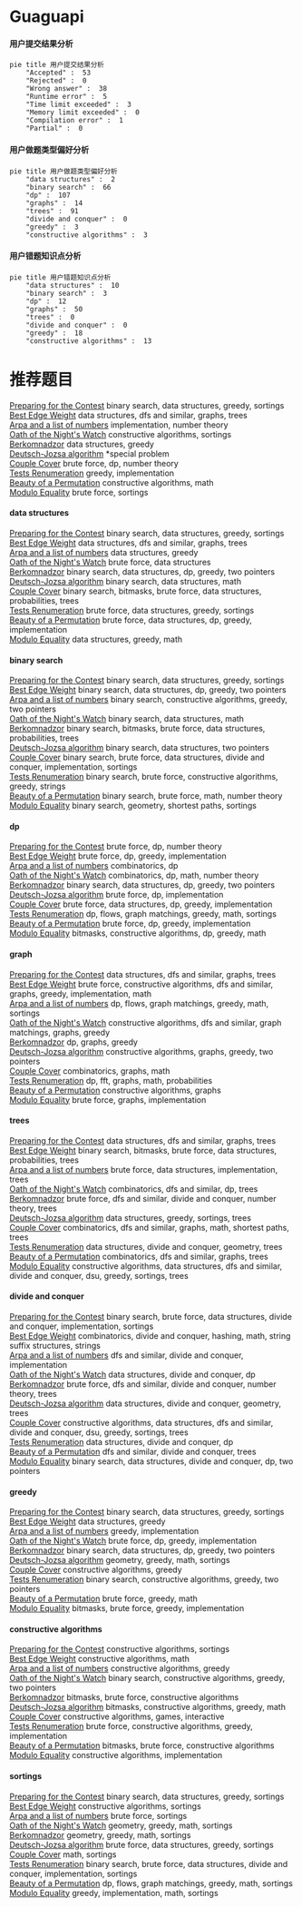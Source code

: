 # Guaguapi
<!-- tabs:start -->
#### **用户提交结果分析**

```mermaid
pie title 用户提交结果分析
    "Accepted" :  53
    "Rejected" :  0
    "Wrong answer" :  38
    "Runtime error" :  5
    "Time limit exceeded" :  3
    "Memory limit exceeded" :  0
    "Compilation error" :  1
    "Partial" :  0
```
#### **用户做题类型偏好分析**

```mermaid
pie title 用户做题类型偏好分析
    "data structures" :  2
    "binary search" :  66
    "dp" :  107
    "graphs" :  14
    "trees" :  91
    "divide and conquer" :  0
    "greedy" :  3
    "constructive algorithms" :  3
```
#### **用户错题知识点分析**

```mermaid
pie title 用户错题知识点分析
    "data structures" :  10
    "binary search" :  3
    "dp" :  12
    "graphs" :  50
    "trees" :  0
    "divide and conquer" :  0
    "greedy" :  18
    "constructive algorithms" :  13
```
<!-- tabs:end -->
# 推荐题目
[Preparing for the Contest](http://codeforces.com/problemset/problem/377/B)		binary search,
                        data structures,
                        greedy,
                        sortings		  
[Best Edge Weight](http://codeforces.com/problemset/problem/827/D)		data structures,
                        dfs and similar,
                        graphs,
                        trees		  
[Arpa and a list of numbers](https://codeforces.com/contest/851/problem/D)		implementation,
                        number theory		  
[Oath of the Night's Watch](http://codeforces.com/problemset/problem/768/A)		constructive algorithms,
                        sortings		  
[Berkomnadzor](http://codeforces.com/problemset/problem/1070/B)		data structures,
                        greedy		  
[Deutsch-Jozsa algorithm](http://codeforces.com/problemset/problem/1001/I)		*special problem		  
[Couple Cover](http://codeforces.com/problemset/problem/691/F)		brute force,
                        dp,
                        number theory		  
[Tests Renumeration](https://codeforces.com/contest/860/problem/C)		greedy,
                        implementation		  
[Beauty of a Permutation](http://codeforces.com/problemset/problem/1205/F)		constructive algorithms,
                        math		  
[Modulo Equality](http://codeforces.com/problemset/problem/1269/B)		brute force,
                        sortings		  
<!-- tabs:start -->
#### **data structures**
[Preparing for the Contest](http://codeforces.com/problemset/problem/377/B)		binary search,
                        data structures,
                        greedy,
                        sortings		  
[Best Edge Weight](http://codeforces.com/problemset/problem/827/D)		data structures,
                        dfs and similar,
                        graphs,
                        trees		  
[Arpa and a list of numbers](http://codeforces.com/problemset/problem/1070/B)		data structures,
                        greedy		  
[Oath of the Night's Watch](http://codeforces.com/problemset/problem/348/C)		brute force,
                        data structures		  
[Berkomnadzor](http://codeforces.com/problemset/problem/1492/C)		binary search,
                        data structures,
                        dp,
                        greedy,
                        two pointers		  
[Deutsch-Jozsa algorithm](http://codeforces.com/problemset/problem/1490/G)		binary search,
                        data structures,
                        math		  
[Couple Cover](http://codeforces.com/problemset/problem/1479/D)		binary search,
                        bitmasks,
                        brute force,
                        data structures,
                        probabilities,
                        trees		  
[Tests Renumeration](http://codeforces.com/problemset/problem/1497/A)		brute force,
                        data structures,
                        greedy,
                        sortings		  
[Beauty of a Permutation](http://codeforces.com/problemset/problem/1491/C)		brute force,
                        data structures,
                        dp,
                        greedy,
                        implementation		  
[Modulo Equality](http://codeforces.com/problemset/problem/1492/B)		data structures,
                        greedy,
                        math		  
#### **binary search**
[Preparing for the Contest](http://codeforces.com/problemset/problem/377/B)		binary search,
                        data structures,
                        greedy,
                        sortings		  
[Best Edge Weight](http://codeforces.com/problemset/problem/1492/C)		binary search,
                        data structures,
                        dp,
                        greedy,
                        two pointers		  
[Arpa and a list of numbers](http://codeforces.com/problemset/problem/1463/D)		binary search,
                        constructive algorithms,
                        greedy,
                        two pointers		  
[Oath of the Night's Watch](http://codeforces.com/problemset/problem/1490/G)		binary search,
                        data structures,
                        math		  
[Berkomnadzor](http://codeforces.com/problemset/problem/1479/D)		binary search,
                        bitmasks,
                        brute force,
                        data structures,
                        probabilities,
                        trees		  
[Deutsch-Jozsa algorithm](http://codeforces.com/problemset/problem/1436/E)		binary search,
                        data structures,
                        two pointers		  
[Couple Cover](http://codeforces.com/problemset/problem/1461/D)		binary search,
                        brute force,
                        data structures,
                        divide and conquer,
                        implementation,
                        sortings		  
[Tests Renumeration](http://codeforces.com/problemset/problem/1493/C)		binary search,
                        brute force,
                        constructive algorithms,
                        greedy,
                        strings		  
[Beauty of a Permutation](http://codeforces.com/problemset/problem/1487/D)		binary search,
                        brute force,
                        math,
                        number theory		  
[Modulo Equality](http://codeforces.com/problemset/problem/1486/B)		binary search,
                        geometry,
                        shortest paths,
                        sortings		  
#### **dp**
[Preparing for the Contest](http://codeforces.com/problemset/problem/691/F)		brute force,
                        dp,
                        number theory		  
[Best Edge Weight](http://codeforces.com/problemset/problem/1323/A)		brute force,
                        dp,
                        greedy,
                        implementation		  
[Arpa and a list of numbers](http://codeforces.com/problemset/problem/489/F)		combinatorics,
                        dp		  
[Oath of the Night's Watch](http://codeforces.com/problemset/problem/893/E)		combinatorics,
                        dp,
                        math,
                        number theory		  
[Berkomnadzor](http://codeforces.com/problemset/problem/1492/C)		binary search,
                        data structures,
                        dp,
                        greedy,
                        two pointers		  
[Deutsch-Jozsa algorithm](https://codeforces.com/contest/1457/problem/C)		brute force,
                        dp,
                        implementation		  
[Couple Cover](http://codeforces.com/problemset/problem/1491/C)		brute force,
                        data structures,
                        dp,
                        greedy,
                        implementation		  
[Tests Renumeration](http://codeforces.com/problemset/problem/1437/C)		dp,
                        flows,
                        graph matchings,
                        greedy,
                        math,
                        sortings		  
[Beauty of a Permutation](http://codeforces.com/problemset/problem/1499/B)		brute force,
                        dp,
                        greedy,
                        implementation		  
[Modulo Equality](http://codeforces.com/problemset/problem/1491/D)		bitmasks,
                        constructive algorithms,
                        dp,
                        greedy,
                        math		  
#### **graph**
[Preparing for the Contest](http://codeforces.com/problemset/problem/827/D)		data structures,
                        dfs and similar,
                        graphs,
                        trees		  
[Best Edge Weight](http://codeforces.com/problemset/problem/1487/C)		brute force,
                        constructive algorithms,
                        dfs and similar,
                        graphs,
                        greedy,
                        implementation,
                        math		  
[Arpa and a list of numbers](http://codeforces.com/problemset/problem/1437/C)		dp,
                        flows,
                        graph matchings,
                        greedy,
                        math,
                        sortings		  
[Oath of the Night's Watch](http://codeforces.com/problemset/problem/1470/D)		constructive algorithms,
                        dfs and similar,
                        graph matchings,
                        graphs,
                        greedy		  
[Berkomnadzor](http://codeforces.com/problemset/problem/1476/C)		dp,
                        graphs,
                        greedy		  
[Deutsch-Jozsa algorithm](http://codeforces.com/problemset/problem/1304/D)		constructive algorithms,
                        graphs,
                        greedy,
                        two pointers		  
[Couple Cover](http://codeforces.com/problemset/problem/1475/C)		combinatorics,
                        graphs,
                        math		  
[Tests Renumeration](http://codeforces.com/problemset/problem/553/E)		dp,
                        fft,
                        graphs,
                        math,
                        probabilities		  
[Beauty of a Permutation](http://codeforces.com/problemset/problem/1495/C)		constructive algorithms,
                        graphs		  
[Modulo Equality](http://codeforces.com/problemset/problem/1510/K)		brute force,
                        graphs,
                        implementation		  
#### **trees**
[Preparing for the Contest](http://codeforces.com/problemset/problem/827/D)		data structures,
                        dfs and similar,
                        graphs,
                        trees		  
[Best Edge Weight](http://codeforces.com/problemset/problem/1479/D)		binary search,
                        bitmasks,
                        brute force,
                        data structures,
                        probabilities,
                        trees		  
[Arpa and a list of numbers](http://codeforces.com/problemset/problem/1511/C)		brute force,
                        data structures,
                        implementation,
                        trees		  
[Oath of the Night's Watch](http://codeforces.com/problemset/problem/1499/F)		combinatorics,
                        dfs and similar,
                        dp,
                        trees		  
[Berkomnadzor](http://codeforces.com/problemset/problem/1491/E)		brute force,
                        dfs and similar,
                        divide and conquer,
                        number theory,
                        trees		  
[Deutsch-Jozsa algorithm](http://codeforces.com/problemset/problem/1466/D)		data structures,
                        greedy,
                        sortings,
                        trees		  
[Couple Cover](http://codeforces.com/problemset/problem/1495/D)		combinatorics,
                        dfs and similar,
                        graphs,
                        math,
                        shortest paths,
                        trees		  
[Tests Renumeration](http://codeforces.com/problemset/problem/1303/G)		data structures,
                        divide and conquer,
                        geometry,
                        trees		  
[Beauty of a Permutation](http://codeforces.com/problemset/problem/1454/E)		combinatorics,
                        dfs and similar,
                        graphs,
                        trees		  
[Modulo Equality](http://codeforces.com/problemset/problem/1494/D)		constructive algorithms,
                        data structures,
                        dfs and similar,
                        divide and conquer,
                        dsu,
                        greedy,
                        sortings,
                        trees		  
#### **divide and conquer**
[Preparing for the Contest](http://codeforces.com/problemset/problem/1461/D)		binary search,
                        brute force,
                        data structures,
                        divide and conquer,
                        implementation,
                        sortings		  
[Best Edge Weight](http://codeforces.com/problemset/problem/1466/G)		combinatorics,
                        divide and conquer,
                        hashing,
                        math,
                        string suffix structures,
                        strings		  
[Arpa and a list of numbers](http://codeforces.com/problemset/problem/1490/D)		dfs and similar,
                        divide and conquer,
                        implementation		  
[Oath of the Night's Watch](https://codeforces.com/contest/1483/problem/C)		data structures,
                        divide and conquer,
                        dp		  
[Berkomnadzor](http://codeforces.com/problemset/problem/1491/E)		brute force,
                        dfs and similar,
                        divide and conquer,
                        number theory,
                        trees		  
[Deutsch-Jozsa algorithm](http://codeforces.com/problemset/problem/1303/G)		data structures,
                        divide and conquer,
                        geometry,
                        trees		  
[Couple Cover](http://codeforces.com/problemset/problem/1494/D)		constructive algorithms,
                        data structures,
                        dfs and similar,
                        divide and conquer,
                        dsu,
                        greedy,
                        sortings,
                        trees		  
[Tests Renumeration](http://codeforces.com/problemset/problem/1482/E)		data structures,
                        divide and conquer,
                        dp		  
[Beauty of a Permutation](http://codeforces.com/problemset/problem/566/C)		dfs and similar,
                        divide and conquer,
                        trees		  
[Modulo Equality](http://codeforces.com/problemset/problem/1428/F)		binary search,
                        data structures,
                        divide and conquer,
                        dp,
                        two pointers		  
#### **greedy**
[Preparing for the Contest](http://codeforces.com/problemset/problem/377/B)		binary search,
                        data structures,
                        greedy,
                        sortings		  
[Best Edge Weight](http://codeforces.com/problemset/problem/1070/B)		data structures,
                        greedy		  
[Arpa and a list of numbers](https://codeforces.com/contest/860/problem/C)		greedy,
                        implementation		  
[Oath of the Night's Watch](http://codeforces.com/problemset/problem/1323/A)		brute force,
                        dp,
                        greedy,
                        implementation		  
[Berkomnadzor](http://codeforces.com/problemset/problem/1492/C)		binary search,
                        data structures,
                        dp,
                        greedy,
                        two pointers		  
[Deutsch-Jozsa algorithm](https://codeforces.com/contest/1496/problem/C)		geometry,
                        greedy,
                        math,
                        sortings		  
[Couple Cover](http://codeforces.com/problemset/problem/1493/A)		constructive algorithms,
                        greedy		  
[Tests Renumeration](http://codeforces.com/problemset/problem/1463/D)		binary search,
                        constructive algorithms,
                        greedy,
                        two pointers		  
[Beauty of a Permutation](http://codeforces.com/problemset/problem/1462/C)		brute force,
                        greedy,
                        math		  
[Modulo Equality](http://codeforces.com/problemset/problem/1494/B)		bitmasks,
                        brute force,
                        greedy,
                        implementation		  
#### **constructive algorithms**
[Preparing for the Contest](http://codeforces.com/problemset/problem/768/A)		constructive algorithms,
                        sortings		  
[Best Edge Weight](http://codeforces.com/problemset/problem/1205/F)		constructive algorithms,
                        math		  
[Arpa and a list of numbers](http://codeforces.com/problemset/problem/1493/A)		constructive algorithms,
                        greedy		  
[Oath of the Night's Watch](http://codeforces.com/problemset/problem/1463/D)		binary search,
                        constructive algorithms,
                        greedy,
                        two pointers		  
[Berkomnadzor](https://codeforces.com/contest/1456/problem/B)		bitmasks,
                        brute force,
                        constructive algorithms		  
[Deutsch-Jozsa algorithm](http://codeforces.com/problemset/problem/1492/D)		bitmasks,
                        constructive algorithms,
                        greedy,
                        math		  
[Couple Cover](https://codeforces.com/contest/1504/problem/D)		constructive algorithms,
                        games,
                        interactive		  
[Tests Renumeration](https://codeforces.com/contest/1483/problem/A)		brute force,
                        constructive algorithms,
                        greedy,
                        implementation		  
[Beauty of a Permutation](https://codeforces.com/contest/1457/problem/D)		bitmasks,
                        brute force,
                        constructive algorithms		  
[Modulo Equality](http://codeforces.com/problemset/problem/1513/A)		constructive algorithms,
                        implementation		  
#### **sortings**
[Preparing for the Contest](http://codeforces.com/problemset/problem/377/B)		binary search,
                        data structures,
                        greedy,
                        sortings		  
[Best Edge Weight](http://codeforces.com/problemset/problem/768/A)		constructive algorithms,
                        sortings		  
[Arpa and a list of numbers](http://codeforces.com/problemset/problem/1269/B)		brute force,
                        sortings		  
[Oath of the Night's Watch](https://codeforces.com/contest/1496/problem/C)		geometry,
                        greedy,
                        math,
                        sortings		  
[Berkomnadzor](http://codeforces.com/problemset/problem/1495/A)		geometry,
                        greedy,
                        math,
                        sortings		  
[Deutsch-Jozsa algorithm](http://codeforces.com/problemset/problem/1497/A)		brute force,
                        data structures,
                        greedy,
                        sortings		  
[Couple Cover](http://codeforces.com/problemset/problem/1427/A)		math,
                        sortings		  
[Tests Renumeration](http://codeforces.com/problemset/problem/1461/D)		binary search,
                        brute force,
                        data structures,
                        divide and conquer,
                        implementation,
                        sortings		  
[Beauty of a Permutation](http://codeforces.com/problemset/problem/1437/C)		dp,
                        flows,
                        graph matchings,
                        greedy,
                        math,
                        sortings		  
[Modulo Equality](http://codeforces.com/problemset/problem/1473/A)		greedy,
                        implementation,
                        math,
                        sortings		  
<!-- tabs:end -->
